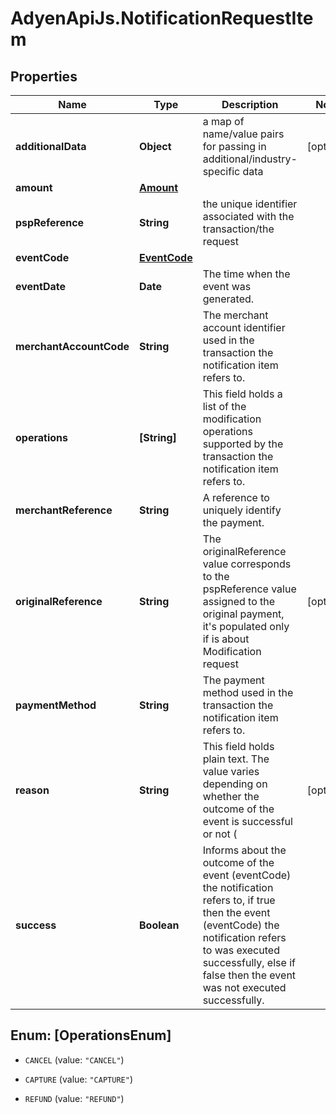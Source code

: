 # AdyenApiJs.NotificationRequestItem

## Properties
Name | Type | Description | Notes
------------ | ------------- | ------------- | -------------
**additionalData** | **Object** | a map of name/value pairs for passing in additional/industry-specific data | [optional] 
**amount** | [**Amount**](Amount.md) |  | 
**pspReference** | **String** | the unique identifier associated with the transaction/the request | 
**eventCode** | [**EventCode**](EventCode.md) |  | 
**eventDate** | **Date** | The time when the event was generated. | 
**merchantAccountCode** | **String** | The merchant account identifier used in the transaction the notification item refers to. | 
**operations** | **[String]** | This field holds a list of the modification operations supported by the transaction the notification item refers to. | 
**merchantReference** | **String** | A reference to uniquely identify the payment. | 
**originalReference** | **String** | The originalReference value corresponds to the  pspReference value assigned to the original payment, it&#39;s populated only if is about Modification request | [optional] 
**paymentMethod** | **String** | The payment method used in the transaction the notification item refers to. | 
**reason** | **String** | This field holds plain text. The value varies depending on whether the outcome of the event is successful or not ( | [optional] 
**success** | **Boolean** | Informs about the outcome of the event (eventCode) the notification refers to, if true then the event (eventCode) the notification refers to was executed successfully, else if false then the event was not executed successfully. | 


<a name="[OperationsEnum]"></a>
## Enum: [OperationsEnum]


* `CANCEL` (value: `"CANCEL"`)

* `CAPTURE` (value: `"CAPTURE"`)

* `REFUND` (value: `"REFUND"`)





